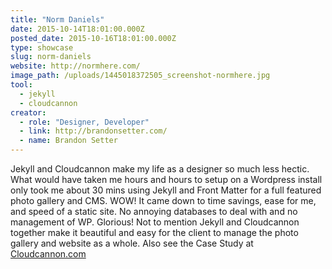 ```yaml
---
title: "Norm Daniels"
date: 2015-10-14T18:01:00.000Z
posted_date: 2015-10-16T18:01:00.000Z
type: showcase
slug: norm-daniels
website: http://normhere.com/
image_path: /uploads/1445018372505_screenshot-normhere.jpg
tool:
  - jekyll
  - cloudcannon
creator:
  - role: "Designer, Developer"
  - link: http://brandonsetter.com/
  - name: Brandon Setter
---
```

Jekyll and Cloudcannon make my life as a designer so much less hectic. What would have taken me hours and hours to setup on a Wordpress install only took me about 30 mins using Jekyll and Front Matter for a full featured photo gallery and CMS. WOW! It came down to time savings, ease for me, and speed of a static site. No annoying databases to deal with and no management of WP. Glorious! Not to mention Jekyll and Cloudcannon together make it beautiful and easy for the client to manage the photo gallery and website as a whole. Also see the Case Study at [Cloudcannon.com](http://cloudcannon.com/customers/brandon-setter/)

